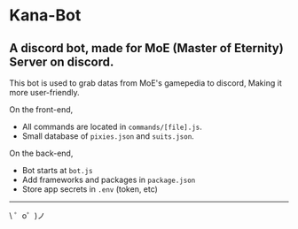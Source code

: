 # Kana-Bot
A discord bot, made for MoE (Master of Eternity) Server on discord.
------------


This bot is used to grab datas from MoE's gamepedia to discord,
Making it more user-friendly.

On the front-end,
- All commands are located in `commands/[file].js`.
- Small database of `pixies.json` and `suits.json`.

On the back-end,
- Bot starts at `bot.js`
- Add frameworks and packages in `package.json`
- Store app secrets in `.env` (token, etc)


-------------------

\ ゜o゜)ノ
